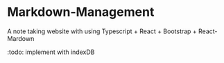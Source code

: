 # Markdown-Management

A note taking website with using Typescript + React + Bootstrap + React-Mardown

:todo: implement with indexDB
